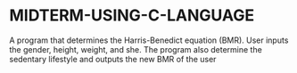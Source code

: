 # MIDTERM-USING-C-LANGUAGE
A program that determines the Harris-Benedict equation (BMR). User inputs the gender, height, weight, and she. The program also determine the sedentary lifestyle and outputs the new BMR of the user
